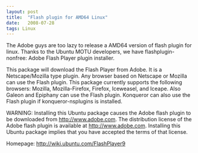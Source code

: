 ```yaml
---
layout: post
title:  "Flash plugin for AMD64 Linux"
date:   2008-07-28
tags: Linux
---
```

The Adobe guys are too lazy to release a AMD64 version of flash plugin for linux. Thanks to the Ubuntu MOTU developers, we have flashplugin-nonfree: Adobe Flash Player plugin installer.

This package will download the Flash Player from Adobe. It is a Netscape/Mozilla type plugin. Any browser based on Netscape or Mozilla can use the Flash plugin. This package currently supports the following browsers: Mozilla, Mozilla-Firefox, Firefox, Iceweasel, and Iceape. Also Galeon and Epiphany can use the Flash plugin. Konqueror can also use the Flash plugin if konqueror-nsplugins is installed.

WARNING: Installing this Ubuntu package causes the Adobe flash plugin to be downloaded from http://www.adobe.com. The distribution license of the Adobe flash plugin is available at http://www.adobe.com. Installing this Ubuntu package implies that you have accepted the terms of that license.

Homepage: http://wiki.ubuntu.com/FlashPlayer9